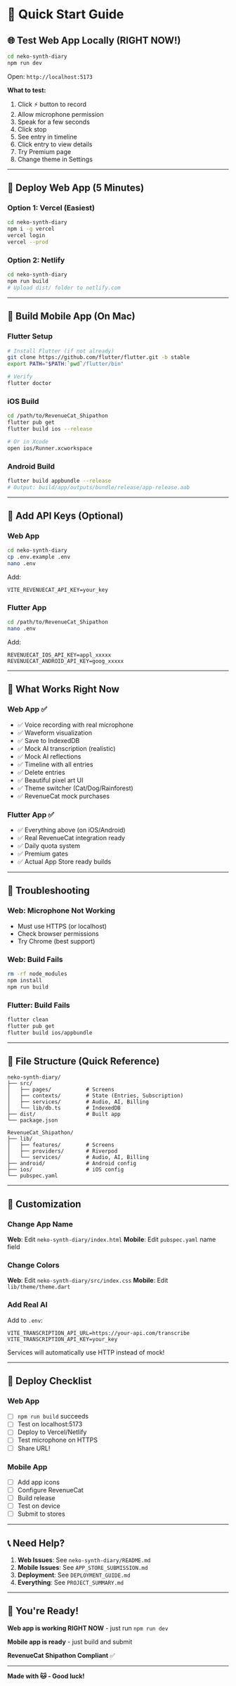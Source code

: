# 🚀 Quick Start Guide

## 🌐 Test Web App Locally (RIGHT NOW!)

```bash
cd neko-synth-diary
npm run dev
```

Open: `http://localhost:5173`

**What to test:**
1. Click ⚡ button to record
2. Allow microphone permission
3. Speak for a few seconds
4. Click stop
5. See entry in timeline
6. Click entry to view details
7. Try Premium page
8. Change theme in Settings

---

## 📱 Deploy Web App (5 Minutes)

### Option 1: Vercel (Easiest)

```bash
cd neko-synth-diary
npm i -g vercel
vercel login
vercel --prod
```

### Option 2: Netlify

```bash
cd neko-synth-diary
npm run build
# Upload dist/ folder to netlify.com
```

---

## 📲 Build Mobile App (On Mac)

### Flutter Setup

```bash
# Install Flutter (if not already)
git clone https://github.com/flutter/flutter.git -b stable
export PATH="$PATH:`pwd`/flutter/bin"

# Verify
flutter doctor
```

### iOS Build

```bash
cd /path/to/RevenueCat_Shipathon
flutter pub get
flutter build ios --release

# Or in Xcode
open ios/Runner.xcworkspace
```

### Android Build

```bash
flutter build appbundle --release
# Output: build/app/outputs/bundle/release/app-release.aab
```

---

## 🔑 Add API Keys (Optional)

### Web App

```bash
cd neko-synth-diary
cp .env.example .env
nano .env
```

Add:
```
VITE_REVENUECAT_API_KEY=your_key
```

### Flutter App

```bash
cd /path/to/RevenueCat_Shipathon
nano .env
```

Add:
```
REVENUECAT_IOS_API_KEY=appl_xxxxx
REVENUECAT_ANDROID_API_KEY=goog_xxxxx
```

---

## 🎯 What Works Right Now

### Web App ✅
- ✅ Voice recording with real microphone
- ✅ Waveform visualization
- ✅ Save to IndexedDB
- ✅ Mock AI transcription (realistic)
- ✅ Mock AI reflections
- ✅ Timeline with all entries
- ✅ Delete entries
- ✅ Beautiful pixel art UI
- ✅ Theme switcher (Cat/Dog/Rainforest)
- ✅ RevenueCat mock purchases

### Flutter App ✅
- ✅ Everything above (on iOS/Android)
- ✅ Real RevenueCat integration ready
- ✅ Daily quota system
- ✅ Premium gates
- ✅ Actual App Store ready builds

---

## 🐛 Troubleshooting

### Web: Microphone Not Working
- Must use HTTPS (or localhost)
- Check browser permissions
- Try Chrome (best support)

### Web: Build Fails
```bash
rm -rf node_modules
npm install
npm run build
```

### Flutter: Build Fails
```bash
flutter clean
flutter pub get
flutter build ios/appbundle
```

---

## 📁 File Structure (Quick Reference)

```
neko-synth-diary/
├── src/
│   ├── pages/           # Screens
│   ├── contexts/        # State (Entries, Subscription)
│   ├── services/        # Audio, AI, Billing
│   └── lib/db.ts        # IndexedDB
├── dist/                # Built app
└── package.json

RevenueCat_Shipathon/
├── lib/
│   ├── features/        # Screens
│   ├── providers/       # Riverpod
│   └── services/        # Audio, AI, Billing
├── android/             # Android config
├── ios/                 # iOS config
└── pubspec.yaml
```

---

## 🎨 Customization

### Change App Name

**Web**: Edit `neko-synth-diary/index.html`
**Mobile**: Edit `pubspec.yaml` name field

### Change Colors

**Web**: Edit `neko-synth-diary/src/index.css`
**Mobile**: Edit `lib/theme/theme.dart`

### Add Real AI

Add to `.env`:
```
VITE_TRANSCRIPTION_API_URL=https://your-api.com/transcribe
VITE_TRANSCRIPTION_API_KEY=your_key
```

Services will automatically use HTTP instead of mock!

---

## 🚢 Deploy Checklist

### Web App
- [ ] `npm run build` succeeds
- [ ] Test on localhost:5173
- [ ] Deploy to Vercel/Netlify
- [ ] Test microphone on HTTPS
- [ ] Share URL!

### Mobile App
- [ ] Add app icons
- [ ] Configure RevenueCat
- [ ] Build release
- [ ] Test on device
- [ ] Submit to stores

---

## 📞 Need Help?

1. **Web Issues**: See `neko-synth-diary/README.md`
2. **Mobile Issues**: See `APP_STORE_SUBMISSION.md`
3. **Deployment**: See `DEPLOYMENT_GUIDE.md`
4. **Everything**: See `PROJECT_SUMMARY.md`

---

## 🎉 You're Ready!

**Web app is working RIGHT NOW** - just run `npm run dev`

**Mobile app is ready** - just build and submit

**RevenueCat Shipathon Compliant** ✅

---

**Made with 🐱 - Good luck!** 